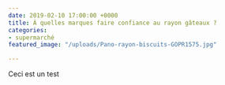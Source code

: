 ```yaml
---
date: 2019-02-10 17:00:00 +0000
title: À quelles marques faire confiance au rayon gâteaux ?
categories:
- supermarché
featured_image: "/uploads/Pano-rayon-biscuits-GOPR1575.jpg"

---
```

Ceci est un test